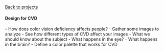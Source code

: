<a href="../" class="quaternary"><f-leftarrow-icon /> Back to projects</a>

#### Design for CVD

<div style="--yellow:var(--white); --cols: 1fr;">



<f-section-card title="Home" section="cb-start" />

<f-section-card title="Start" section="cb-what" />

<f-section-card title="Explore color blindness" section="cb-explore">
- How does color vision deficiency affects people?
</f-section-card>

<f-section-card title="Photo safari" section="cb-safari">
- Gather some images to analyze
</f-section-card>

<f-section-card title="Simulator" section="cb-simulator">
- See how different types of CVD affect your images
</f-section-card>

<f-section-card title="Facts about CVD" section="cb-facts">
- What we should know about the subject
</f-section-card>

<f-section-card title="The eye" section="cb-eye">
- What happens in the eye?
</f-section-card>

<f-section-card title="Colour perception" section="cb-colour-perception">
- What happens in the brain?
</f-section-card>

<f-section-card title="Design your own" section="cb-designer">
- Define a color palette that works for CVD
</f-section-card>



<!-- <f-section-card
  title="Test"
  section="test"
  :completed="get('completed')"
>{{ get('completed') ? 'Test done' : 'Do a test!' }}</f-section-card> -->
</div>